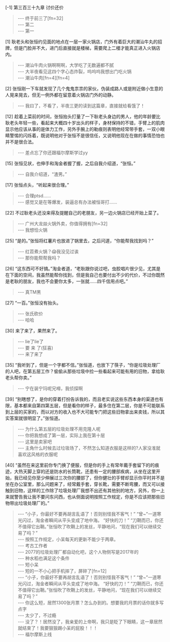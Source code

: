 
[-1] 第三百三十九章 讨价还价
>--- 终于前三了[fn=32]<br>
>--- 第二<br>
>--- 第一<br>

[1] 耿老头和张恒约见面的地点在一层一家火锅店，门外有着巨大的潮汕牛丸的招牌，但是门脸并不大，进门后直接就是楼梯，需要爬上二楼才能真正进入火锅店内。
>--- 潮汕牛肉火锅啊啊啊，大学吃了无数遍都不腻<br>
>--- 大半夜看见这四个字心态炸裂，呜呜呜我想出门吃火锅<br>
>--- 潮汕牛肉[fn=4][fn=4]<br>

[2] 张恒刚一下车就发现了几个鬼鬼祟祟的家伙，伪装成路人或是附近做小生意的人晃来晃去，但无一例外都在留意着火锅店门外的动静。
>--- 我曰了，不看了，半夜三更的读到这篇章，直接就给看饿了！<br>

[12] 趁着上菜前的时间，张恒抬头打量了一下耿老头身边的男人，他的年龄要比耿老头年轻一些，看起来大概四十岁出头的样子，身材保持的不错，手臂上的肌肉显示他应该从事的是体力工作，另外手腕上的勒痕则表明他经常带手套，一双小眼睛警惕的闪烁着，既说明他对于张恒不是很信任，又说明他现在在做的事情恐怕也并不是很合法。
>--- 差点忘了你还跟福尔摩斯学过yy<br>

[15] 张恒见状，也伸手和淘金者握了握，之后自我介绍道，“张恒。”
>--- 自我介绍道，“渣男。”<br>

[17] 张恒点头，“听起来很合理。”
>--- 合理ptsd……<br>
>--- 感觉又是在等爆发，装逼总有办法被恒哥打……<br>

[22] 不过耿老头还没来得及提醒自己的老朋友，另一边火锅店已经开始上菜了。
>--- 广州大龙燚火锅外卖，你值得拥有[fn=32]<br>
>--- 我想恰火锅<br>

[25] “是的。”张恒将红薯片也放进了锅里去，之后问道，“你能帮我找到吗？”
>--- 红苕煮火锅？😱我没见过诶<br>
>--- 那你能帮帮我吗？<br>

[26] “这东西可不好搞。”淘金者道，“老耿跟你说过吧，虫胶唱片很少见，尤其是在下面的空间，我虽然能帮你找到，但是我自己也要付出不少的代价，不过你既然是老耿的朋友，我也不会要你太多，一张就……四千信用点吧。”
>--- 真TM黑<br>

[27] “一百。”张恒没有抬头。
>--- 张氏砍价<br>
>--- 哈哈<br>

[30] 来了来了，果然来了。
>--- lie了lie了<br>
>--- 要    来    了(狂喜)<br>
>--- 来了来了<br>

[35] “我听到了，但是一个字都不信。”张恒道，也放下了筷子，“你是垃圾处理厂的人吧，在第五层工作？偷偷从那些垃圾中捡一些看起来可能有用的旧物，拿给耿老头帮你卖。”
>--- 宁在装宁玛呢兄嘚，我侦探啊<br>

[39] “别瞎想了，是你的穿着打扮告诉我的，而且老实说这些东西本身的渠道也有限，基本都来自第四第五层，但是看你的样子，最多住在第二层，你是不可能联系到上层的买家的，而以对方的收入也不大可能专门把这些旧物拿出来卖钱，所以其实答案就很明显了。”张恒道。
>--- 为什么第五层的垃圾处理不用克隆人呢<br>
>--- 你把我想成了第一层，实际上我在第十层<br>
>--- 这里是卖家吧<br>
>--- 主角什么时候去过垃圾场了，不然怎么知道衣服是这样的?人家没准就喜欢这风格的衣服呢<br>

[40] “虽然在来这里前你专门换了便服，但是你的手上有常年戴手套留下的的痕迹，大热天脚上穿的还是防水的长筒靴，还患有一定的腰部疾病，从坐在这里开始，我已经见你至少伸展过三次你的腰部了，但你健壮的手臂却显示你平时并不是坐在办公室里，那么问题来了，经常戴手套，穿长靴，需要不断弯腰，而又可以接触到旧物，这样的工作除了垃圾处理厂我想不出还有其他别的地方，另外，你一上来就警告我让我不要问东问西，也从侧面说明按照工作规定，你是不应该把那些旧物带出垃圾处理厂的。”
>--- “小子，你最好不要再胡言乱语了！否则别怪我不客气！”
“曾~”一道寒光闪过，淘金者瞬间从平头变成了地中海。
“好快的刀！”
“刀鞘而已，你还不值得它出鞘。”张恒吹了吹鞘上的发丝，平静地问，“现在我们可以继续交易了吗？”<br>
>--- 按照工作规定，小呆每天的更新不能少于两章。<br>
>--- 考古工作者<br>
>--- 2077的垃圾处理厂都自动化吧，这个人物侧写是2017年的<br>
>--- 种水稻也满足这个条件<br>
>--- 短小呆<br>
>--- 短的一不小心把手机摔了，屏碎了[fn=12]<br>
>--- “小子，你最好不要再胡言乱语了！否则别怪我不客气！”
“曾~”一道寒光闪过，淘金者瞬间从平头变成了地中海。
“好快的刀！”
“刀鞘而已，你还不值得它出鞘。”张恒吹了吹鞘上的发丝，平静地问，“现在我们可以继续交易了吗？”<br>
>--- 你这么短，居然1300张月票？怎么办到的。想要我的月票的话你就多写点字<br>
>--- 太少了，不过瘾<br>
>--- 没了？！居然没了，我亲爱的上帝啊，我只是眨了下眼睛，这一章居然就结束了！我要狠狠踢小呆的屁股！！！<br>
>--- 福尔摩斯上线<br>
